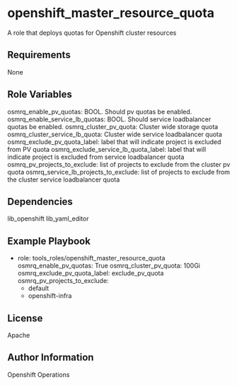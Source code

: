 openshift_master_resource_quota
=========

A role that deploys quotas for Openshift cluster resources

Requirements
------------

None

Role Variables
--------------

osmrq_enable_pv_quotas: BOOL.  Should pv quotas be enabled.
osmrq_enable_service_lb_quotas: BOOL.  Should service loadbalancer quotas be enabled.
osmrq_cluster_pv_quota: Cluster wide storage quota
osmrq_cluster_service_lb_quota: Cluster wide service loadbalancer quota
osmrq_exclude_pv_quota_label: label that will indicate project is excluded from PV quota
osmrq_exclude_service_lb_quota_label: label that will indicate project is excluded from service loadbalancer quota
osmrq_pv_projects_to_exclude: list of projects to exclude from the cluster pv quota
osmrq_service_lb_projects_to_exclude: list of projects to exclude from the cluster service loadbalancer quota

Dependencies
------------

lib_openshift
lib_yaml_editor

Example Playbook
----------------

- role: tools_roles/openshift_master_resource_quota
  osmrq_enable_pv_quotas: True
  osmrq_cluster_pv_quota: 100Gi
  osmrq_exclude_pv_quota_label: exclude_pv_quota
  osmrq_pv_projects_to_exclude:
  - default
  - openshift-infra


License
-------

Apache

Author Information
------------------

Openshift Operations
